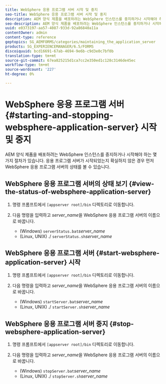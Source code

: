 ```yaml
---
title: WebSphere 응용 프로그램 서버 시작 및 중지
seo-title: WebSphere 응용 프로그램 서버 시작 및 중지
description: AEM 양식 제품을 배포하려는 WebSphere 인스턴스를 중지하거나 시작해야 하는 몇 가지 절차가 있습니다. 이 문서에서는 WebSphere 응용 프로그램 서버를 시작 및 중지하는 방법에 대해 설명합니다.
seo-description: AEM 양식 제품을 배포하려는 WebSphere 인스턴스를 중지하거나 시작해야 하는 몇 가지 절차가 있습니다. 이 문서에서는 WebSphere 응용 프로그램 서버를 시작 및 중지하는 방법에 대해 설명합니다.
uuid: e0373197-aa57-4087-933d-92a86840a11a
contentOwner: admin
content-type: reference
geptopics: SG_AEMFORMS/categories/maintaining_the_application_server
products: SG_EXPERIENCEMANAGER/6.5/FORMS
discoiquuid: bcd16691-67ab-4694-9e6b-c9d3e0c7bf0b
translation-type: tm+mt
source-git-commit: 67ea825215d1ca7cc2e350ed1c128c3146de45ec
workflow-type: tm+mt
source-wordcount: '227'
ht-degree: 0%

---
```



# WebSphere 응용 프로그램 서버 {#starting-and-stopping-websphere-application-server} 시작 및 중지

AEM 양식 제품을 배포하려는 WebSphere 인스턴스를 중지하거나 시작해야 하는 몇 가지 절차가 있습니다. 응용 프로그램 서버가 시작되었는지 확실하지 않은 경우 먼저 WebSphere 응용 프로그램 서버의 상태를 볼 수 있습니다.

## WebSphere 응용 프로그램 서버의 상태 보기 {#view-the-status-of-websphere-application-server}

1. 명령 프롬프트에서 `[appserver root]/bin` 디렉토리로 이동합니다.
1. 다음 명령을 입력하고 *server_name*&#x200B;을 WebSphere 응용 프로그램 서버의 이름으로 바꿉니다.

   * (Windows) `serverStatus.bat`*server_name*
   * (Linux, UNIX) ./ `serverStatus.sh`*server_name*

## WebSphere 응용 프로그램 서버 {#start-websphere-application-server} 시작

1. 명령 프롬프트에서 `[appserver root]/bin` 디렉토리로 이동합니다.
1. 다음 명령을 입력하고 *server_name*&#x200B;을 WebSphere 응용 프로그램 서버의 이름으로 바꿉니다.

   * (Windows) `startServer.bat`*server_name*
   * (Linux, UNIX) ./ `startServer.sh`*server_name*

## WebSphere 응용 프로그램 서버 중지 {#stop-websphere-application-server}

1. 명령 프롬프트에서 `[appserver root]/bin` 디렉토리로 이동합니다.
1. 다음 명령을 입력하고 *server_name*&#x200B;을 WebSphere 응용 프로그램 서버의 이름으로 바꿉니다.

   * (Windows) `stopServer.bat`*server_name*
   * (Linux, UNIX) ./ `stopServer.sh`*server_name*


